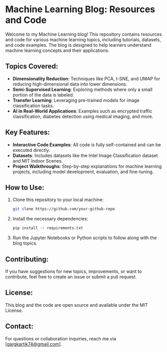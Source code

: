 # Machine Learning Blog: Resources and Code

Welcome to my Machine Learning blog! This repository contains resources and code for various machine learning topics, including tutorials, datasets, and code examples. The blog is designed to help learners understand machine learning concepts and their applications.

## Topics Covered:
- **Dimensionality Reduction**: Techniques like PCA, t-SNE, and UMAP for reducing high-dimensional data into lower dimensions.
- **Semi-Supervised Learning**: Exploring methods where only a small portion of the data is labeled.
- **Transfer Learning**: Leveraging pre-trained models for image classification tasks.
- **AI in Real-World Applications**: Examples such as encrypted traffic classification, diabetes detection using medical imaging, and more.

## Key Features:
- **Interactive Code Examples**: All code is fully self-contained and can be executed directly.
- **Datasets**: Includes datasets like the Intel Image Classification dataset and MIT Indoor Scenes.
- **Project Walkthroughs**: Step-by-step explanations for machine learning projects, including model development, evaluation, and fine-tuning.
  
## How to Use:
1. Clone this repository to your local machine:
    ```bash
    git clone https://github.com/your-github-repo
    ```
2. Install the necessary dependencies:
    ```bash
    pip install -r requirements.txt
    ```
3. Run the Jupyter Notebooks or Python scripts to follow along with the blog topics.

## Contributing:
If you have suggestions for new topics, improvements, or want to contribute, feel free to create an issue or submit a pull request.

## License:
This blog and the code are open source and available under the MIT License.

## Contact:
For questions or collaboration inquiries, reach me via [gargkartik74@gmail.com].
